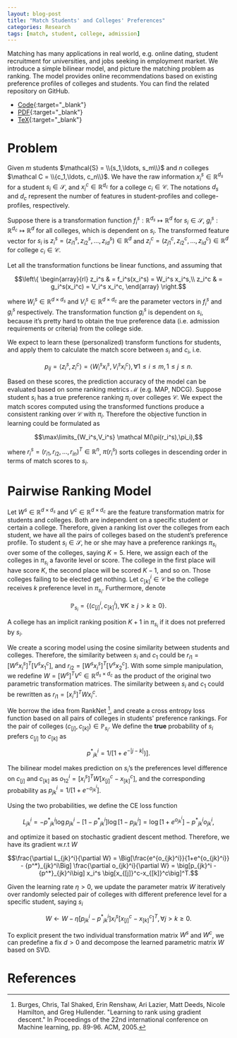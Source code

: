 ```yaml
---
layout: blog-post
title: "Match Students' and Colleges' Preferences"
categories: Research
tags: [match, student, college, admission]
---
```


Matching has many applications in real world, e.g. online dating, student recruitment for universities, 
and jobs seeking in employment market. We introduce a simple bilinear model, 
and picture the matching problem as ranking. The model provides online recommendations based on existing 
preference profiles of colleges and students. You can find the related repository on
GitHub.

- [Code](https://github.com/horsehour/collegematch){:target="_blank"}
- [PDF](https://github.com/horsehour/collegematch/blob/master/Student-College%20Match.pdf){:target="_blank"}
- [TeX](/files/collegematch.tex){:target="_blank"}

# Problem

Given $m$ students $\mathcal{S} = \\{s_1,\ldots, s_m\\}$ and $n$ colleges
$\mathcal C = \\{c_1,\ldots, c_n\\}$. We have the raw information
$x_i^s\in \mathbb R^{d_s}$ for a student $s_i\in \mathcal S$, and
$x_i^c\in \mathbb R^{d_c}$ for a college $c_i\in \mathcal C$. The
notations $d_s$ and $d_c$ represent the number of features in
student-profiles and college-profiles, respectively.

Suppose there is a transformation function
$f_i^s: \mathbb R^{d_s}\mapsto \mathbb R^d$ for $s_i\in \mathcal S$,
$g_i^s:\mathbb R^{d_c}\mapsto \mathbb R^d$ for all colleges, which is
dependent on $s_i$. The transformed feature vector for $s_i$ is
$z_i^s = (z_{i1}^s, z_{i2}^s,\ldots, z_{id}^s)\in \mathbb R^d$ and
$z_i^c = (z_{j1}^c, z_{i2}^c,\ldots, z_{id}^c)\in \mathbb R^d$ for
college $c_i\in \mathcal C$.

Let all the transformation functions be linear functions, and assuming
that 

$$\left\{
\begin{array}{rl}
z_i^s & = f_i^s(x_i^s) = W_i^s x_i^s,\\
z_i^c & = g_i^s(x_i^c) = V_i^s x_i^c,
\end{array}
\right.$$ 

where $W_i^s\in \mathbb R^{d\times d_s}$ and
$V_i^s \in \mathbb R^{d\times d_c}$ are the parameter vectors in $f_i^s$
and $g_i^s$ respectively. The transformation function $g_i^s$ is
dependent on $s_i$, because it’s pretty hard to obtain the true
preference data (i.e. admission requirements or criteria) from the
college side.

We expect to learn these (personalized) transform functions for
students, and apply them to calculate the match score between $s_i$ and
$c_i$, i.e.

$$p_{ij} = \langle z_i^s,z_i^c\rangle = \langle W_i^s x_i^s,V_i^s x_i^c\rangle, \forall 1\le i\le m, 1\le j\le n.$$

Based on these scores, the prediction accuracy of the model can be
evaluated based on some ranking metrics $\mathcal M$ (e.g. MAP, NDCG).
Suppose student $s_i$ has a true preference ranking $\pi_i$ over
colleges $\mathcal C$. We expect the match scores computed using the
transformed functions produce a consistent ranking over $\mathcal C$
with $\pi_i$. Therefore the objective function in learning could be
formulated as

$$\max\limits_{W_i^s,V_i^s} \mathcal M(\pi(r_i^s),\pi_i),$$

where $r_i^s =(r_{i1}, r_{i2}, \ldots, r_{in})^T\in \mathbb R^n$,
$\pi(r_i^s)$ sorts colleges in descending order in terms of match scores
to $s_i$.

# Pairwise Ranking Model

Let $W^s\in \mathbb R^{d\times d_s}$ and
$V^c\in \mathbb R^{d\times d_c}$ are the feature transformation matrix
for students and colleges. Both are independent on a specific student or
certain a college. Therefore, given a ranking list over the colleges
from each student, we have all the pairs of colleges based on the
student’s preference profile. To student $s_i\in \mathcal S$, he or she
may have a preference rankings $\pi_{s_i}$ over some of the colleges,
saying $K=5$. Here, we assign each of the colleges in $\pi_{s_i}$ a
favorite level or score. The college in the first place will have score
$K$, the second place will be scored $K-1$, and so on. Those colleges
failing to be elected get nothing. Let $c_{[k]}^i\in \mathcal C$ be the
college receives $k$ preference level in $\pi_{s_i}$. Furthermore,
denote

$$\mathbb P_{s_i} = \{(c_{[j]}^i, c_{[k]}^i), \forall K\ge j > k \ge 0\}.$$

A college has an implicit ranking position $K+1$ in $\pi_{s_i}$ if it
does not preferred by $s_i$.

We create a scoring model using the cosine similarity between students
and colleges. Therefore, the similarity between $s_i$ and $c_1$ could be
$r_{i1}=\big[W^s x_i^s\big]^T\big[V^s x_1^c\big]$, and
$r_{i2} = \big[W^s x_i^s\big]^T\big[V^s x_2^c\big]$. With some simple
manipulation, we redefine
$W=\big[W^s]^T V^c\in \mathbb R^{d_s\times d_c}$ as the product of the
original two parametric transformation matrices. The similarity between
$s_i$ and $c_1$ could be rewritten as $r_{i1} = [x_i^s]^T W x_i^c$.

We borrow the idea from RankNet [^manning1995introduction], and create a cross entropy loss
function based on all pairs of colleges in students' preference rankings. For
the pair of colleges $(c_{[j]}, c_{[k]})\in \mathbb P_{s_i}$. We define
the **true** probability of $s_i$ prefers $c_{[j]}$ to $c_{[k]}$ as

$${p^*}_{jk}^i = 1/[1+e^{-|j-k|})].$$ 

The bilinear model makes prediction
on $s_i$’s the preferences level difference on $c_{[j]}$ and $c_{[k]}$
as $o_{12}^i = [x_i^s]^T W [x_{[j]}^c-x_{[k]}^c]$, and the corresponding
probability as $p_{jk}^i = 1/[1+e^{-o_{jk}^i}]$.

Using the two probabilities, we define the CE loss function

$$L_{jk}^i = -{p^*}_{jk}^i \log p_{jk}^i - [1-{p^*}_{jk}^i] \log [1-p_{jk}^i] = \log[1+e^{o_{jk}^i}] - {p^*}_{jk}^i o_{jk}^i,$$

and optimize it based on stochastic gradient descent method. Therefore,
we have its gradient w.r.t $W$

$$\frac{\partial L_{jk}^i}{\partial W} = \Big[\frac{e^{o_{jk}^i}}{1+e^{o_{jk}^i}} - {p^*}_{jk}^i\Big] \frac{\partial o_{jk}^i}{\partial W} = \big[p_{jk}^i - {p^*}_{jk}^i\big] x_i^s \big[x_{[j]}^c-x_{[k]}^c\big]^T.$$

Given the learning rate $\eta>0$, we update the parameter matrix $W$
iteratively over randomly selected pair of colleges with different
preference level for a specific student, saying $s_i$

$$W\leftarrow W - \eta \big[p_{jk}^i - {p^*}_{jk}^i\big] x_i^s \big[x_{[j]}^c-x_{[k]}^c\big]^T, \forall j > k \ge 0.$$

To explicit present the two individual transformation matrix $W^s$ and
$W^c$, we can predefine a fix $d > 0$ and decompose the learned
parametric matrix $W$ based on SVD.

# References

[^manning1995introduction]: Burges, Chris, Tal Shaked, Erin Renshaw, Ari Lazier, Matt Deeds, Nicole Hamilton, and Greg Hullender. "Learning to rank using gradient descent." In Proceedings of the 22nd international conference on Machine learning, pp. 89-96. ACM, 2005.